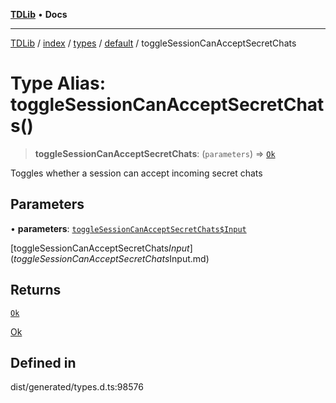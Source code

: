 [**TDLib**](../../../../../../README.md) • **Docs**

***

[TDLib](../../../../../../modules.md) / [index](../../../../../README.md) / [types](../../../README.md) / [default](../README.md) / toggleSessionCanAcceptSecretChats

# Type Alias: toggleSessionCanAcceptSecretChats()

> **toggleSessionCanAcceptSecretChats**: (`parameters`) => [`Ok`](Ok-1.md)

Toggles whether a session can accept incoming secret chats

## Parameters

• **parameters**: [`toggleSessionCanAcceptSecretChats$Input`](toggleSessionCanAcceptSecretChats$Input.md)

[toggleSessionCanAcceptSecretChats$Input](toggleSessionCanAcceptSecretChats$Input.md)

## Returns

[`Ok`](Ok-1.md)

[Ok](Ok-1.md)

## Defined in

dist/generated/types.d.ts:98576
